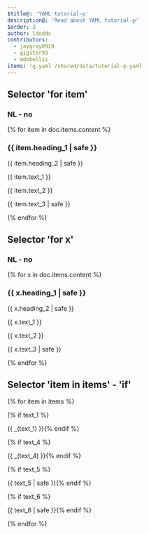```yaml
---
$title@: 'YAML tutorial-p'
description@: 'Read about YAML tutorial-p'
$order: 3
author: ldodds
contributors:
  - jaygray0919
  - gigster99
  - mdebellis
items: !g.yaml /shared/data/tutorial-p.yaml
---
```


## Selector 'for item'

### NL - no

{% for item in doc.items.content %}
  <div class="">
    <h3 class="">{{ item.heading_1 | safe }}</h3>
     <p class="">{{ item.heading_2 | safe }}</p>
     <p class="">{{ item.text_1 }}</p>
     <p class="">{{ item.text_2 }}</p>
     <p class="">{{ item.text_3 | safe }}</p>
  </div>
{% endfor %}


## Selector 'for x'

### NL - no

{% for x in doc.items.content %}
  <div class="">
    <h3 class="">{{ x.heading_1 | safe }}</h3>
     <p class="">{{ x.heading_2 | safe }}</p>
     <p class="">{{ x.text_1 }}</p>
     <p class="">{{ x.text_2 }}</p>
     <p class="">{{ x.text_3 | safe }}</p>
  </div>
{% endfor %}


## Selector 'item in items' - 'if'

{% for item in items %}
  <div class="">
    {% if text_1 %}<p class="">{{ _(text_1) }}{% endif %}</p>
    {% if text_4 %}<p class="">{{ _(text_4) }}{% endif %}</p>
    {% if text_5 %}<p class="">{{ text_5 | safe }}{% endif %}</p>
    {% if text_6 %}<p class="">{{ text_6 | safe }}{% endif %}</p>
  </div>
{% endfor %}

